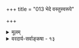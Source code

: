 +++
title = "013 भेदे वस्तुस्वरूपे"

+++
<details><summary>मूलम्</summary>

भेदे वस्तुस्वरूपे भ्रम इह न भवेद्धर्मपक्षेऽनवस्था स्याद्वाऽन्योन्याश्रयादिस्तदयमनृत इत्युक्तिबाधादिदुःस्थम् ।  
धर्मः क्वापि स्वरूपं क्वचिदिति च यथादृष्टि नोक्तप्रसङ्गौ यद्दृष्ट्या यत्र यस्याध्यसनपरिहृतिस्सोऽस्य तस्मात्तु भेदः ॥ १३ ॥
</details>

<details><summary>वरदार्य-सर्वाङ्कषा - १३</summary>

एवं भेदाभेदवादे निरस्ते, भेदोऽप्येवमेव दुर्निरूप इत्याग्रहिणोऽभेदवादिन आक्षेपमनूद्य परिहरति- 

भेद इत्यादि । भेदे वस्तुस्वरूपे सति **इह** = लोके कुत्रापि भ्रमः न भवेत् । **धर्मपक्षे** =न वस्तुस्वरूपम्, 

**।** = 

। 

किन्तु अतिरिक्तो धर्मः इति पक्षे अनवस्था स्यात् । **वा** = अथवा अन्योन्याश्रयादिः, आदिना चक्रकग्रहणम् । **तत्** =तस्मात् **अयम्** = भेदः **अनृतः** = मिथ्या इति पूर्वपक्षस्य संग्रहः ॥ 

इत्याक्षेपे उत्तरमाह - **इति** = इत्येतत् उक्तिबाधादिदुः **स्थम्** = स्ववचनविरोधस्वानुभवविरोधादिभिः दुरवस्थं भवति । किमेवं भोः मद्दूषणेनैवात्मानं रिरक्षिषसि त्वम् । प्रश्नस्योत्तरमुच्यतामित्यत्राह - धर्म इत्यादि । भेदः **क्वापि** = कुत्रचित् धर्मः । क्वचित् स्वरूपम् इति **यथादृष्टि** = यथादर्शनम् अङ्गीकारात् **उक्तप्रसङ्गौ** = भ्रमानुपपत्तिः, अन्योन्याश्रयादिर्वेत्यापादनञ्च न न भवतः । कुत्र भेदः स्वरूपम्, कुत्र धर्मः ? 

i कथं वा व्यवस्था इत्यत्राह— **यत्र** = यस्मिन् शुक्त्यादौ वस्तुनि **यद्दृष्ट्या** = यस्य शुक्तित्वादेः पुरोवर्तिनि दर्शनेन यस्य **अध्यासनपरिहृतिः** = रजतत्वादेरध्यासस्य परिहारः - **सः** = शुक्तित्वादिः **अस्य** = शुक्त्यादेः **तस्मात्तु** = रजतादेस्तु भेदः । शुक्तौ विद्यमानः रजतभेदः, शुक्तित्वरूपः, शुक्तौ विद्यमानः शुक्तित्वभेदस्तु शुक्तिस्वरूप एवेत्यनवस्थादीनां न प्रसक्तिः ॥ 

अयं भावः - ' स्वरूपं धर्मो वा' इति विकल्पद्वयं प्रदर्शयता, किं तृतीयमपि कल्पमङ्गीकृत्य एवं विकल्प्यते, उतानङ्गीकृत्य ? आद्ये, तृतीयकल्पमङ्गीकृत्यापि विकल्पद्वयमात्रप्रदर्शने न्यूनं नाम निग्रहस्थानम्, सर्वविकल्पानामप्रदर्शनात् । तृतीयविकल्पाभावादेव न प्रदर्श्यत इति चेत्, अज्ञानमिति निग्रहः स्यात्, तृतीयविकल्पस्य सत्त्वात् । गवि अश्वभेदः स्वरूपं धर्मो वेति विकल्पमात्रे कृते, गजादिभेदस्यापलापे गौर्गजादिः स्यात् । अतो गजा. दभेदस्य सत्त्वात्तद्विकल्पाज्ञानादज्ञानमिति निग्रह एव । अयि भो मेधाविन्! अश्वेत्युप- 

703 



लक्षणं गोव्यतिरिक्तानामपीति चेत्, तावतां प्रतियोगिनामनन्तानां कथमनुगमः ? यदि गवेतरत्वेन तर्ह्यन्योन्याश्रयः । किञ्चापोहवादोऽयम्, तच निराक्रियतेऽग्रे ( श्लो. 115 ) । ननु भवतामपि गवेतरसमस्तभेदः गव्यङ्गीक्रियत एवेति, कथं तावतामनुगम इति चेत्, अस्माभिरपोहातिरिक्तस्य गोत्वस्याङ्गीकारात्, गोत्वेन गवाम्, तद्भिन्नत्वेनैव तद्भिन्नानां सर्वेषामनुगमः संभवत्येव । भवता तु गोत्वस्यानङ्गीकारान्न तथा वक्तुं शक्यम् ॥ 

अथ यया कयाचन बुद्ध्या कोडीकारसंभवात्, तृतीयः कल्पो नास्त्येवेति चेत्, अभ्युपगम्य पृच्छामः । स्वरूपं धर्मो वेति विकल्पयोर्द्वयोर्भेदोऽस्ति, न वा । यदि भेदो नास्ति, तर्हि विकल्पद्वयप्रदर्शनं स्ववचनविरुद्धम् । यद्यस्ति तयोर्भेदः, तर्हि स भेदः स्वरूपं धर्मो वा ? स्वरूपपक्षे भेदानुपपत्त्यादिः । धर्मपक्षेऽनवस्था । अतो विकल्प एव दुःस्थ इति स्ववचनविरोधादिभिर्दूष्यम् ॥ 

T 

अथैवमपि – गवि विद्यमानः अश्वादिभेदः किं गोस्वरूप एव, उतातिरिक्तः ? स्वरूपपक्षे, गोस्वरूपे गृहीते, अश्वादिभेदस्यापि गृहीतत्वात्, कदाचिद्दूराद्गां पश्यतः, तदानीमेवाश्वादिभेदस्यापि गृहीतत्वात् 'अयमश्वः' इति भ्रमः, 'अयं गौः, उताश्वः ?' इति संशयो वा न स्यात् । स्वरूपे गृहीते तद्गतासाधारणधर्मेऽ गृहीते च खलु भ्रमः, संशयो वा भवति लोके । अश्वभेदस्य गोस्वरूपरूपत्वे गोस्वरूपग्रहणकाल एवाश्वादिभेदस्यापि गृहीतत्वात् कदाचिदपि अश्वादिभ्रमः, संशयो वा न स्यात् । किञ्च अश्वादिभेदो हि सप्रतियोगिकः पदार्थः । गवादिस्तु भावरूपत्वात् न सप्रतियोगिकः । अभावस्य भावान्तररूपत्वेऽपि अभावप्रतीतिं प्रति प्रतियोगिज्ञानस्यावश्यकत्वात्, अभावत्वेन रूपेणाभावः सप्रतियोगिक एव । गोस्वरूपज्ञानं तु प्रतियोगिस्मरणमन्तरापि अनुभवसिद्धम् । अतः गोस्वरूपं न अश्वादिभेदमात्रम्, किन्तु अतिरिक्तमेव भवेत् । किञ्च अश्वादिभेद एव यदि स्वरूपम्, तदा 'अश्वादिभेदः गौः' इत्येव प्रतीतिः स्यात्, न तु 'अश्वादिभिन्नो गौः ' इति । अतो भेदो न स्वरूपम् ॥ 

अस्तु तर्हि अश्वादिभेदः गोस्वरूपातिरिक्त इति चेत्, तदपि न संभवति । तदा हि अश्वादिभेदः गोनिष्ठः गवादिभिन्नः, उताभिन्नः? अभिन्न इति पक्षे 'गौः अश्वादिभेदः' इत्येव प्रतीतिः स्यात्, न तु 'अश्वादिभिन्नः ' इति । तदर्थमश्वादिभेदस्य गोश्च आश्रयाश्रयिभावकृतः भेदोऽङ्गीकर्तव्यः । 'गौः नाश्वः' इति प्रथमप्रतीतिः । अनन्तरम् 'गौः नाश्वभेदः, किन्तु अश्वभिन्नः' इति प्रतीतिः । अत्र गवि अश्वभेदः किं स्वयमेव सिद्ध्यति, उत भेदात् सिद्ध्यति? स्वयं सिद्ध्यति चेत्, आत्माश्रयः । तयोर्भेदात् सिद्ध्यतीति चेत्, अन्योन्याश्रयः । अश्व - भेदस्य भेदः गवि वर्तमानः, पुनः कथं सिद्ध्यतीति प्रश्ने, भेदान्तराङ्गीकारे चक्रकम् । अतश्च भेदस्यातिरिक्तत्वे आत्माश्रयः, अन्योन्याश्रयः, चक्रकम्, अन्तेऽनवस्था वा । अतो भेदस्य दुर्निरूपत्वात् भेदो मिथ्या इति ॥ 

किञ्च गवि अश्वभेदः स्वतन्त्रतया गृह्यते, उत धर्मिप्रतियोगिग्रहणसापेक्षो गृह्यते? आद्ये, स भेद एव न स्यात्, भेदस्याभावविशेषरूपत्वेन अनुयोगिनः प्रतियोगिनश्च ग्रहणमन्तरा ग्रहणासंभवात्, अनुयोगिप्रतियोगिनिरूप्यो ह्यभावः । अस्तु तथैव, अनुयोगी गौः, प्रतियोगी अश्वः । 'गौः अश्वो न' इत्येव प्रतीतेः इति चेत्, तर्हि पूर्वम् अनुयोगिप्रतियोगिनोः परस्परं, ततो भेदस्य च परस्परं भेदग्रहणमावश्यकम् । यद्येतेषां परस्परं भेदो न गृहीतः, तर्हि परस्परं भेदाग्रहणेऽपि भेदप्रतीतिर्यदि स्यात्, तदा घटस्य स्वस्माद्भेदस्य

704 

ग्रहणाभावात् ‘घटभिन्नो घटः’ इत्यप्यनुभवप्रसङ्गः । अनुयोगिप्रतियोगिनोर्भेदाग्रहणेऽपि भेदप्रतीतेरङ्गीकारात्। तथा च अनुयोगिप्रतियोगिनोरुभयोरप्यैक्येऽपि भेदप्रतीतिस्संभवेदित्यङ्गीकृतं भवति । एवञ्च स्वस्यैवानुयोगित्वे, प्रतियोगित्वेऽपि भेदप्रतीतिरुक्ता भवतीति 'घटभिन्नो घटः' इति प्रतीत्यापत्तिः । अतः अनुयोगिप्रतियोगिनोः प्रथमं भेदग्रहणमावश्यकम् । तथाचान्योन्याश्रयः, तयोर्भेदग्रहणे गवि अश्वभेदग्रहणम्, अश्वभेदग्रहणे तयोर्भेदग्रहः इति । अथवा वस्तुत आत्माश्रयो वा । गवि अश्वभेदग्रहण एव 'गौः अश्वो न' इति प्रतीतेस्संभवेन, उभयोरेकत्वात् । न च तयोर्युगपदेव ग्रहणमस्त्विति शङ्खयम्, अभावबुद्धिं प्रति प्रतियोगिज्ञानस्य कारणत्वात् । घटमेवाज्ञातवतः घटाभावप्रतीतेरसंभवात्, प्रतियोगिनिरूप्यो ह्यभावः । एवमनुयोगिग्रहणमप्यभावग्रहणस्यावश्यकम् – ‘घटः पटो न' इत्येव किल प्रतीतिः । अतश्च भेदग्रहणं कदापि न संभवति, भेदस्य दुर्निरूपत्वात्, दुर्ग्रहत्वाच्च । अत एव मिथ्येति चेत्- 

। 

अत्रोच्यते - शुक्तौ शुक्तित्वाग्रहणादेव रजतभ्रमो भवतीति संप्रतिपन्नम् । तथैव शुक्तित्वे गृहीते रजतभ्रमो न भवेदित्यपि । तथा च शुक्तौ विद्यमानो रजतभेदः शुक्तित्वरूप एव, अतिरिक्तत्वे प्रमाणाभावात् । भेदस्यातिरिक्तत्ववादिभिरपि हि रजते विद्यमानो रजतभेदाभावः भेदप्रतियोगितावच्छेदकरूप इत्युच्यते । रजते रजतभेदो न वर्तते । अतो रजतभेदाभावः रजतत्वरूपः, रजतत्वरजतभेदाभावयोस्समनियतत्वात् । एवमेव शुक्तौ वर्तमानः रजतभेदः शुक्तित्वरूपः । ननु रजतत्वरजतभेदाभावयोस्समनियतत्वात्तयोरैक्यमुच्यते । शुक्तित्वरजतभेदयोस्तु न तथा समनियतत्वमस्ति । यत्र शुक्तित्वम्, तत्र रजतभेदः । यत्र रजतभेदः तत्र शुक्तित्वं नास्ति, रजतभिन्ने घटादौ शुक्तित्वाभावादिति शुक्तित्वव्यापकत्वस्य रजतभेदे सत्यपि, रजतभेदव्यापकत्वं तु शुक्तित्वे नास्त्येव, रजतभेदस्य रजतव्यतिरिक्ते सर्वत्र रङ्गादावपि सत्त्वेन, तत्र शुक्तित्वस्याभावादिति चेत्, 'शुक्तिः रजतं न' इतिप्रतीतिसिद्धस्य शुक्त्यनुयोगिकरजतभेदस्यैवात्र रजतभेदपदेन विवक्षणात् । शुक्त्यनुयोगिकरजतभेदस्य शुक्तिव्यतिरिक्तेऽसत्त्वेन, शुक्तावेव सत्त्वेन, तत्र शुक्तित्वस्य सत्त्वेन समनियतत्वसिद्धेः । न चाधिकरणभेदेनाभावभेदः कथम्? प्रतियोगिभेदः खल्वभावभेदप्रयोजक इति रजतभेदः कथं शुक्तिमात्रे स्यादिति वाच्यम्, अभावस्यातिरिक्तत्वपक्ष एव तथा वक्तुं शक्यत्वात् । अभावस्याधिकरणात्मकत्वपक्षे तथा निर्बन्धाभावात् । नन्वेवं तर्हि रजतभेदः शुक्तिरूप एवास्त्विति चेत्, तर्हि 'शुक्तिः रजतभिन्ना' इति व्यवहारो न स्यात् । 'शुक्तिः रजतभेदः' इत्येव स्यात्, न तु 'भिन्ना' इति । अभावाभावस्य प्रथमाभावस्वरूपत्वेऽपि भेदाभावस्य भेदप्रतियोगितावच्छेदकरूपत्ववत्, अनुभवानुरोधेनैव विषयव्यवस्थापनात् । अथवा शुक्त्यनुयोगिकत्वविशिष्टरजतभेदस्य विशिष्टवेषेण भिन्नत्वात्समनियतत्वाविरोधात् । अतो रजतभेदः शुक्तित्वरूपः । शुक्तौ विद्यमानस्तु शुक्तित्वभेदः नातिरिक्तः, तद्व्यक्तिरूपः । अतश्च भेदः कुत्रचिद्धर्मरूपः, कुत्रचित्तु स्वरूपात्मकः । कुत्रचित्स्वरूपरूपत्वे, स्वरूपस्य सप्रतियोगिकत्वाभावात्, कथं भेदरूपत्वम्? भेदस्य नियमेन सप्रतियोगिकत्वादित्यादिकं तु, अभावस्य कुत्रचिदनतिरिक्तवादिनां मत इव प्रतीतिभेदेन निर्वाह्यम् । जातिव्यक्त्योस्तु भेदे एतादृशापादनादीनामभावात् तयोर्भेद एव । अतो भेदो न दुर्निरूपः । भेदग्रहणानुपपत्तिस्तु समनन्तरश्लोके समाधीयते ॥ 

374. 

705 

[भेदग्रहणानुपपत्तिपरिहारः 

भेदो गृह्येत बुद्धाऽधिकरणमवधिं चेति न ह्यक्रमोऽस्मिन् 

प्रत्यक्षस्य क्रमोऽपि क्षणभिदुरतया नेति तुल्यं भ्रमेऽपि । 



अत्रेदमवधेयम् - इक्षुक्षीरगुडादिमाधुर्यवत् सर्वेषामपि वस्तूनां कस्याञ्चिदवस्थायां दुर्निरूपत्वं स्यादेव । तावता तद्विषयकोऽनुभवः, व्यवहारश्च आबालवृद्धं सिद्धः केन वारयितुं शक्यः ? दुर्ज्ञेयत्वमन्यत्, दुर्निरूपत्वमन्यत् । सर्वत्र संविदेव हि भगवती प्रमाणम् । सुखदुःखादयोऽपि हि स्वानुभवमात्रसिद्धाः कथं परस्मै निरूपयितुं शक्याः? दुर्निरूपत्वमात्रात् मिथ्यात्वमिति त्वाग्रहमूलकम्, बुद्धिदौर्बल्यमूलकं वा ॥ 

किमधिकोक्त्या? कारणदोषबाधकप्रत्यययोरभावेऽपि मिथ्यात्वं यदि स्यात्, तर्हि लोकशास्त्रव्यवहारस्सर्वोऽप्युच्छृङ्खलः स्यात् । अविचारितरमणीयोऽयं लोकव्यवहार इति चेत्, पुरतः प्रोक्तमपि नावहितमायुष्मता । लोकव्यवहारस्तथा स्यात्, न शास्त्रव्यवहारः । शास्त्रव्यवहारोऽपि तादृश एव कश्चित् इति चेत्, शोभते किलेदमर्थकामव्यतिरिक्तमिथ्यात्ववादिनाम् । लौकिकाः, परीक्षकाश्चेति द्वयोरपि प्रामाणिकत्वं तु परीक्षकजनसंमतम् । तत्राप्युभयोर्मध्ये परीक्षका उपादेयतराः । यत एते शास्त्रनिष्णाताः । शास्त्रं हि विज्ञानरूपम्, न केवलशब्दराशिरूपम् । वैज्ञानिकानामपि विषयाणां मिथ्यात्वे पुनरुल्लोलकल्लोलतैव सर्वत्र ॥ 

अयि भोः! ब्रह्मभिन्नत्वात् भेदस्य मिथ्यात्वमनिवार्यमिति चेत्, हन्त घट्टकुट्यां प्रभातम् । ब्रह्मभिन्नत्वमिति वदतः स्ववचनमपि नावधृतम् । तत्रैव किल भेदोऽङ्गीकृतः । भेदो दुर्निरूप इति वदतैव कथमेवं भेदो हेतूकृतः । किं बहुना ! भेदस्यापलापे हि- 

स्वभार्यापरभार्यादिभेदज्ञानं कथं तव ? नास्त्येव भेद इति चेत् विटानामग्रणीर्भवान् ॥ 

न केवलं हि वादेषु विटा नाधिकृता मताः । असंभाष्याश्च साधूनां समाजात्ते बहिष्कृताः ॥ अग्रासनं वा ताम्बूलद्वयं वा गृह्यतां मुदा । स्त्रियो वापि यथैवेच्छा, यतो मिथ्याखिलं हि ते ॥ धर्ममोक्षौ हि मिथ्या ते त्वर्थकामौ परं त्वृतम् । नैवं नाशय तत्त्वस्य क्षेत्रं साधुभिरादृतम् ॥ किञ्च भेदापलापो हि न शक्यो ब्रह्मणापि हि । यन्न वेत्ति गजाश्वादिभेदं तान् स कथं सृजेत् ? नामरूपादिभेदो हि सृष्टिरित्यभिधीयते । यो न जनाति जीवेशभेदं तं खण्डयेत् कथम् ? सर्वं मिथ्येति वदतां ब्रह्मापि स्यात्तथा बत । मनस्साक्ष्यादिहीनैस्तु विचारो व्यर्थ एव हि ॥ यावद्बुद्धिः प्रसरति शब्दो यावत्प्रवर्तते । तावत्स्याद्यद्यसांकर्यं तावत्सर्वं तु वर्तते ॥ ब्रह्मविद्यापि नैका स्यात् भेदस्यैव तु रक्षणात् । सत्यमिथ्याविभागादिसिद्धिरप्यत एव हि ॥ शिष्टं पृथक्त्वे द्रष्टव्यं भेदसिद्धिस्ततो भवेत् । व्यावहारिकमेतत्स्यादित्याद्यं बहुधा गतम् ॥ १३ ॥
</details>
